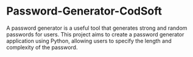 # Password-Generator-CodSoft
A password generator is a useful tool that generates strong and  random passwords for users. This project aims to create a password generator application using Python, allowing users to  specify the length and complexity of the password.
